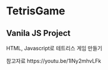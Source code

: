# TetrisGame
## Vanila JS Project

<p>HTML, Javascript로 테트리스 게임 만들기</p>
<p>참고자료 https://youtu.be/1lNy2mhvLFk</p>